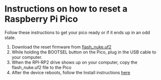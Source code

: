 # Instructions on how to reset a Raspberry Pi Pico
Follow these instructions to get your pico ready or if it ends up in an odd state.

1. Download the reset firmware from [flash_nuke.uf2](https://datasheets.raspberrypi.com/soft/flash_nuke.uf2)
2. While holding the BOOTSEL button on the Pico, plug in the USB cable to your computer.
3. When the RPI-RP2 drive shows up on your computer, copy the flash_nuke.uf2 file to the Pico
4. After the device reboots, follow the Install instructions [here](https://github.com/Master629/Raspberry-Pi-Pico-W-Web-Server/blob/main/Preparing%20your%20Pico%20and%20computer.md)
